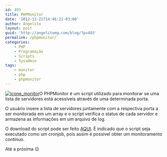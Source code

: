 ```yaml
---
id: 493
title: PHPMonitor
date: '2012-12-21T14:46:21-03:00'
author: Angelito
layout: post
guid: 'http://angelitomg.com/blog/?p=493'
permalink: /phpmonitor/
categories:
    - PHP
    - Programação
    - Scripts
    - Sysadmin
tags:
    - monitor
    - php
    - phpmonitor
---
```


[![icone_monitor](http://angelitomg.github.io/wp-content/uploads/2012/12/ileopard-graph-monitor_128x128.png)](http://angelitomg.github.io/wp-content/uploads/2012/12/ileopard-graph-monitor_128x128.png)O PHPMonitor é um script utilizado para monitorar se uma lista de servidores está acessíveis através de uma determinada porta.

O usuário insere a lista de servidores juntamente com a respectiva porta a ser monitorada em um array e o script verifica o status de cada servidor e armazena as informações em um arquivo de log.

O download do script pode ser feito [AQUI](https://angelitomg.github.io/downloads/phpmonitor.zip). É indicado que o script seja executado como um cronjob, pois assim é possível obter um monitoramento contínuo.

Até a próxima 😉